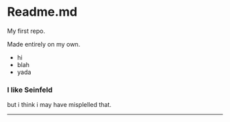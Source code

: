 # Readme.md  

My first repo.

Made entirely on my own.

  - hi
  - blah
  - yada  

### I like Seinfeld ###
but i think i may have misplelled that.


---
